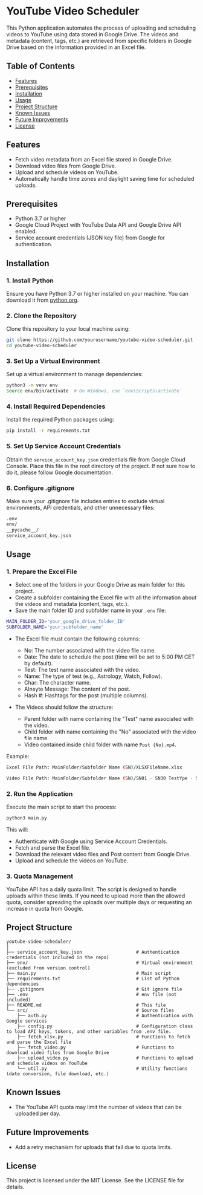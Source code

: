# YouTube Video Scheduler

This Python application automates the process of uploading and scheduling videos to YouTube using data stored in Google Drive. The videos and metadata (content, tags, etc.) are retrieved from specific folders in Google Drive based on the information provided in an Excel file.

## Table of Contents
- [Features](#features)
- [Prerequisites](#prerequisites)
- [Installation](#installation)
- [Usage](#usage)
- [Project Structure](#project-structure)
- [Known Issues](#known-issues)
- [Future Improvements](#future-improvements)
- [License](#license)

## Features
- Fetch video metadata from an Excel file stored in Google Drive.
- Download video files from Google Drive.
- Upload and schedule videos on YouTube.
- Automatically handle time zones and daylight saving time for scheduled uploads.

## Prerequisites
- Python 3.7 or higher
- Google Cloud Project with YouTube Data API and Google Drive API enabled.
- Service account credentials (JSON key file) from Google for authentication.

## Installation

### 1. Install Python
Ensure you have Python 3.7 or higher installed on your machine. You can download it from [python.org](https://www.python.org/downloads/).

### 2. Clone the Repository
Clone this repository to your local machine using:

```bash
git clone https://github.com/yourusername/youtube-video-scheduler.git
cd youtube-video-scheduler
```

### 3. Set Up a Virtual Environment
Set up a virtual environment to manage dependencies:

```bash
python3 -m venv env
source env/bin/activate  # On Windows, use `env\Scripts\activate`
```

### 4. Install Required Dependencies
Install the required Python packages using:

```bash
pip install -r requirements.txt
```

### 5. Set Up Service Account Credentials
Obtain the `service_account_key.json` credentials file from Google Cloud Console.
Place this file in the root directory of the project.
If not sure how to do it, please follow Google documentation.

### 6. Configure .gitignore
Make sure your .gitignore file includes entries to exclude virtual environments, API credentials, and other unnecessary files:

```bash
.env
env/
__pycache__/
service_account_key.json
```


## Usage

### 1. Prepare the Excel File

- Select one of the folders in your Google Drive as main folder for this project.
- Create a subfolder containing the Excel file with all the information about the videos and metadata (content, tags, etc.).
- Save the main folder ID and subfolder name in your `.env` file:

```bash
MAIN_FOLDER_ID='your_google_drive_folder_ID'
SUBFOLDER_NAME='your_subfolder_name'
```

- The Excel file must contain the following columns:
    - No: The number associated with the video file name.
    - Date: The date to schedule the post (time will be set to 5:00 PM CET by default).
    - Test: The test name associated with the video.
    - Name: The type of test (e.g., Astrology, Watch, Follow).
    - Char: The character name.
    - AInsyte Message: The content of the post.
    - Hash #: Hashtags for the post (multiple columns).

- The Videos should follow the structure:
    - Parent folder with name containing the "Test" name associated with the video.
    - Child folder with name containing the "No" associated with the video file name.
    - Video contained inside child folder with name `Post {No}.mp4`.

Example:
```bash
Excel File Path: MainFolder/Subfolder Name (SN)/XLSXFileName.xlsx

Video File Path: MainFolder/Subfolder Name (SN)/SN01 - SN30 TestYpe - Subfolder Name/SN05 - TestName - SubfolderName/Post SN05.mp4
```

### 2. Run the Application
Execute the main script to start the process:

```bash
python3 main.py
```

This will:
- Authenticate with Google using Service Account Credentials.
- Fetch and parse the Excel file.
- Download the relevant video files and Post content from Google Drive.
- Upload and schedule the videos on YouTube.

### 3. Quota Management
YouTube API has a daily quota limit. The script is designed to handle uploads within these limits. If you need to upload more than the allowed quota, consider spreading the uploads over multiple days or requesting an increase in quota from Google.

## Project Structure

```
youtube-video-scheduler/
│
├── service_account_key.json                    # Authentication credentials (not included in the repo)
├── env/                                        # Virtual environment (excluded from version control)
├── main.py                                     # Main script
├── requirements.txt                            # List of Python dependencies
├── .gitignore                                  # Git ignore file
├── .env                                        # env file (not included)
├── README.md                                   # This file
└── src/                                        # Source files
    ├── auth.py                                 # Authentication with Google services
    ├── config.py                               # Configuration class to load API keys, tokens, and other variables from .env file.
    ├── fetch_xlsx.py                           # Functions to fetch and parse the Excel file
    ├── fetch_video.py                          # Functions to download video files from Google Drive
    ├── upload_video.py                         # Functions to upload and schedule videos on YouTube
    └── util.py                                 # Utility functions (date conversion, file download, etc.)
```

## Known Issues
- The YouTube API quota may limit the number of videos that can be uploaded per day.

## Future Improvements
- Add a retry mechanism for uploads that fail due to quota limits.

## License
This project is licensed under the MIT License. See the LICENSE file for details.

